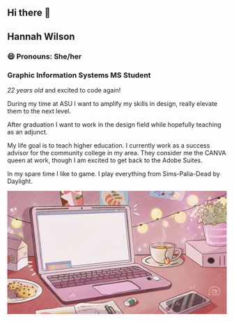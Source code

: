 ## Hi there 👋
## Hannah Wilson
### 😄 Pronouns: She/her
### **Graphic Information Systems MS Student**
*22 years old* and excited to code again!

During my time at ASU I want to amplify my skills in design, really elevate them to the next level.

After graduation I want to work in the design field while hopefully teaching as an adjunct. 

My life goal is to teach higher education. I currently work as a success advisor for the community college in my area. They consider me the CANVA queen at work, though I am excited to get back to the Adobe Suites.

In my spare time I like to game. I play everything from Sims-Palia-Dead by Daylight. 

![desktop!](desktop-image.jpg)
<!--
**Hannwilson/Hannwilson** is a ✨ _special_ ✨ repository because its `README.md` (this file) appears on your GitHub profile.

Here are some ideas to get you started:

- 🌱 I’m currently learning ...
- 😄 Pronouns: She/her
## Hannah Wilson 
**Graphic Information Systems MS Student**
> 22 years old, excited to code again. After graduation I want to work in the design field while hopefully teaching as an adjunct. My life goal is to teach higher education. I currently work as a success advisor for the community college in my area. In my spare time I like to game. 
! [alt text] (readme-image.jpg)
-->

